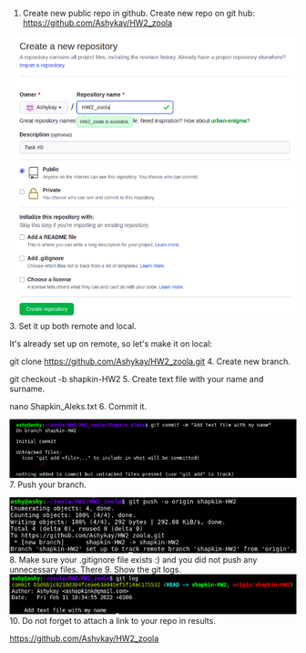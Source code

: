 
1. Create new public repo in github.
Create new repo on git hub: https://github.com/Ashykay/HW2_zoola

![git repo](./Task0-1.png)
3. Set it up both remote and local.

It's already set up on remote, so let's make it on local: 

git clone https://github.com/Ashykay/HW2_zoola.git
4. Create new branch.

git checkout -b shapkin-HW2
5. Create text file with your name and surname.

nano Shapkin_Aleks.txt
6. Commit it.

![git commit](./Task0-2.png)
7. Push your branch.

![git push](./Task0-3.png)
8. Make sure your .gitignore file exists :) and you did not push any unnecessary files.
There
9. Show the git logs.
![git log](./Task0-4.png)
10. Do not forget to attach a link to your repo in results.

https://github.com/Ashykay/HW2_zoola